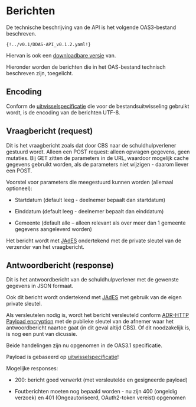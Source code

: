 # Berichten

De technische beschrijving van de API is het volgende OAS3-bestand beschreven.
```
{!../v0.1/DDAS-API_v0.1.2.yaml!}
```
Hiervan is ook een [downloadbare versie](https://github.com/Govert-Claus/DDAS-API/blob/main/v0.1/DDAS-API_v0.1.2.yaml) van.

Hieronder worden de berichten die in het OAS-bestand technisch beschreven zijn, toegelicht.


## Encoding

Conform de [uitwisselspecificatie](https://vng-realisatie.github.io/ddas/v1.0/uitwisselspecificatie/) die voor de bestandsuitwisseling gebruikt wordt, is de encoding van de berichten UTF-8.


## Vraagbericht (request)

Dit is het vraagbericht zoals dat door CBS naar de schuldhulpverlener gestuurd wordt. Alleen een POST request: alleen opvragen gegevens, geen mutaties. Bij GET zitten de parameters in de URL, waardoor mogelijk cache gegevens gebruikt worden, als de parameters niet wijzigen - daarom liever een POST.

Voorstel voor parameters die meegestuurd kunnen worden (allemaal optioneel):

- Startdatum (default leeg - deelnemer bepaalt dan startdatum)

- Einddatum (default leeg - deelnemer bepaalt dan einddatum)

- Gemeente (default alle – alleen relevant als over meer dan 1 gemeente gegevens aangeleverd worden)

Het bericht wordt met [JAdES](https://geonovum.github.io/KP-APIs/API-strategie-modules/signing-jades/) ondertekend met de private sleutel van de verzender van het vraagbericht.


## Antwoordbericht (response)

Dit is het antwoordbericht van de schuldhulpverlener met de gewenste gegevens in JSON formaat.

Ook dit bericht wordt ondertekend met [JAdES](https://geonovum.github.io/KP-APIs/API-strategie-modules/signing-jades/) met gebruik van de eigen private sleutel.

Als versleutelen nodig is, wordt het bericht versleuteld conform [ADR-HTTP Payload encryption](https://geonovum.github.io/KP-APIs/API-strategie-modules/encryption/) met de publieke sleutel van de afnemer waar het antwoordbericht naartoe gaat (in dit geval altijd CBS). Of dit noodzakelijk is, is nog een punt van dicussie.


Beide handelingen zijn nu opgenomen in de OAS3.1 specificatie.

Payload is gebaseerd op [uitwisselspecificatie](https://vng-realisatie.github.io/ddas/v1.0/uitwisselspecificatie/)!

Mogelijke responses:

- 200: bericht goed verwerkt (met versleutelde en gesigneerde payload)

- Foutberichten moeten nog bepaald worden - nu zijn 400 (ongeldig verzoek) en 401 (Ongeautoriseerd, OAuth2-token vereist) opgenomen
